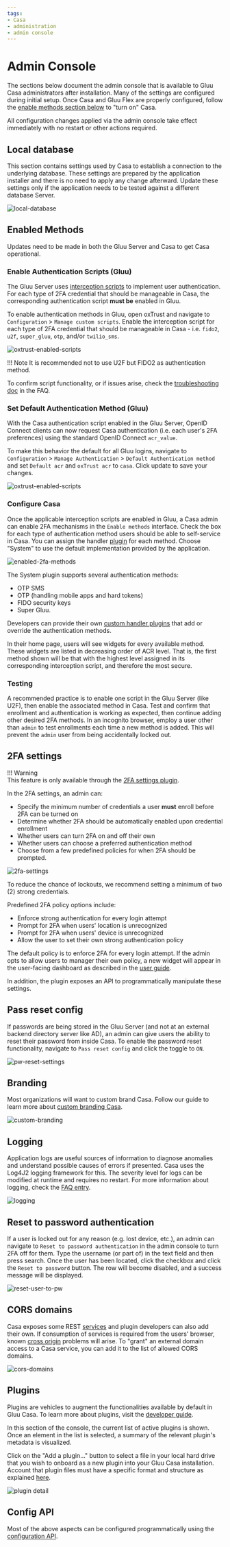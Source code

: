 ```yaml
---
tags:
- Casa
- administration
- admin console
---
```


# Admin Console

The sections below document the admin console that is available to Gluu Casa administrators after installation. 
Many of the settings are configured during initial setup. Once Casa and Gluu Flex are properly configured, follow 
the [enable methods section below](#enabled-methods) to "turn on" Casa. 

All configuration changes applied via the admin console take effect immediately with no restart or other actions 
required.

## Local database 

This section contains settings used by Casa to establish a connection to the underlying database. These settings are 
prepared by the application installer and there is no need to apply any change afterward. 
Update these settings only if the application needs to be tested against a different database Server. 

![local-database](../../assets/casa/admin-console/LocalDatabase.png)

## Enabled Methods

Updates need to be made in both the Gluu Server and Casa to get Casa operational.

### Enable Authentication Scripts (Gluu)

The Gluu Server uses [interception scripts](https://gluu.org/docs/ce/admin-guide/custom-script/) to implement user 
authentication. For each type of 2FA credential that should be manageable in Casa, the corresponding authentication 
script **must be** enabled in Gluu. 

To enable authentication methods in Gluu, open oxTrust and navigate to  `Configuration` > `Manage custom scripts`. 
Enable the interception script for each type of 2FA credential that should be manageable in 
Casa - i.e. `fido2`, `u2f`, `super_gluu`, `otp`, and/or `twilio_sms`.  

![oxtrust-enabled-scripts](../../assets/casa/admin-console/oxTrust-enabled-scripts.png)

!!! Note
    It is recommended not to use U2F but FIDO2 as authentication method.
    
To confirm script functionality, or if issues arise, check the 
[troubleshooting doc](./faq.md#troubleshooting-interception-scripts) in the FAQ.


### Set Default Authentication Method (Gluu)
With the Casa authentication script enabled in the Gluu Server, OpenID Connect clients can now request Casa 
authentication (i.e. each user's 2FA preferences) using the standard OpenID Connect `acr_value`. 

To make this behavior the default for all Gluu logins, navigate 
to `Configuration` > `Manage Authentication` > `Default Authentication method` and set `Default acr` 
and `oxTrust acr` to `casa`. Click update to save your changes. 

![oxtrust-enabled-scripts](../../assets/casa/admin-console/oxTrust-auth-mechanisms.png)
    
### Configure Casa

Once the applicable interception scripts are enabled in Gluu, a Casa admin can enable 2FA mechanisms in 
the `Enable methods` interface. Check the box for each type of authentication method users should be able to 
self-service in Casa. You can assign the handler [plugin](#plugins) for each method. Choose "System" to use the 
default implementation provided by the application.

![enabled-2fa-methods](../../assets/casa/admin-console/enabled-2FA-methods.png)

The System plugin supports several authentication methods:

- OTP SMS
- OTP (handling mobile apps and hard tokens)
- FIDO security keys
- Super Gluu. 

Developers can provide their own [custom handler plugins](https://gluu.org/docs/casa/4.4/developer/authn-methods/) that
add or override the authentication methods.

In their home page, users will see widgets for every available method. These widgets are listed in decreasing order of 
ACR level. That is, the first method shown will be that with the highest level assigned in its corresponding 
interception script, and therefore the most secure.
    
### Testing 

A recommended practice is to enable one script in the Gluu Server (like U2F), then enable the associated method in Casa.
Test and confirm that enrollment and authentication is working as expected, then continue adding other desired 2FA 
methods. In an incognito browser, employ a user other than `admin` to test enrollments each time a new method is added. 
This will prevent the `admin` user from being accidentally locked out.

## 2FA settings

!!! Warning  
    This feature is only available through the [2FA settings plugin](../plugins/2fa-settings.md).  

In the 2FA settings, an admin can:

- Specify the minimum number of credentials a user **must** enroll before 2FA can be turned on
- Determine whether 2FA should be automatically enabled upon credential enrollment
- Whether users can turn 2FA on and off their own
- Whether users can choose a preferred authentication method
- Choose from a few predefined policies for when 2FA should be prompted. 

![2fa-settings](../../assets/casa/admin-console/2FA-settings.png)

To reduce the chance of lockouts, we recommend setting a minimum of two (2) strong credentials. 

Predefined 2FA policy options include:

- Enforce strong authentication for every login attempt
- Prompt for 2FA when users' location is unrecognized
- Prompt for 2FA when users' device is unrecognized
- Allow the user to set their own strong authentication policy

The default policy is to enforce 2FA for every login attempt. If the admin opts to allow users to manager their own 
policy, a new widget will appear in the user-facing dashboard as described in 
the [user guide](../user-guide.md#2fa-settings--trusted-devices). 

In addition, the plugin exposes an API to programmatically manipulate these settings.

## Pass reset config

If passwords are being stored in the Gluu Server (and not at an external backend directory server like AD), an admin 
can give users the ability to reset their password from inside Casa. To enable the password reset functionality, 
navigate to `Pass reset config` and click the toggle to `ON`.  

![pw-reset-settings](../../assets/casa/admin-console/pw-reset-setting.png)


## Branding

Most organizations will want to custom brand Casa. Follow our guide to learn more 
about [custom branding Casa](./custom-branding.md).

![custom-branding](../../assets/casa/admin-console/custom-branding.png)


## Logging

Application logs are useful sources of information to diagnose anomalies and understand possible causes of errors 
if presented. Casa uses the Log4J2 logging framework for this. The severity level for logs can be modified at runtime 
and requires no restart. For more information about logging, check the [FAQ entry](./faq.md#where-are-the-logs). 

![logging](../../assets/casa/admin-console/logging.png)


## Reset to password authentication

If a user is locked out for any reason (e.g. lost device, etc.), an admin can navigate 
to `Reset to password authentication` in the admin console to turn 2FA off for them. Type the username (or part of) in 
the text field and then press search. Once the user has been located, click the checkbox and click the 
`Reset to password` button. The row will become disabled, and a success message will be displayed.

![reset-user-to-pw](../../assets/casa/admin-console/reset-user-to-pw.png)

## CORS domains

Casa exposes some REST [services](../developer/rest-services.md) and plugin developers can also add their own. If 
consumption of services is required from the users' browser, known 
[cross origin](https://developer.mozilla.org/en-US/docs/Web/HTTP/CORS) problems will arise. To "grant" an external 
domain access to a Casa service, you can add it to the list of allowed CORS domains.

![cors-domains](../../assets/casa/admin-console/cors-domains.png)

## Plugins

Plugins are vehicles to augment the functionalities available by default in Gluu Casa. To learn more about plugins, 
visit the [developer guide](../developer/index.md#plugins).

In this section of the console, the current list of active plugins is shown. Once an element in the list is selected, 
a summary of the relevant plugin's metadata is visualized.

Click on the "Add a plugin..." button to select a file in your local hard drive that you wish to onboard as a new 
plugin into your Gluu Casa installation. Account that plugin files must have a specific format and structure as 
explained [here](../developer/intro-plugin.md#anatomy-of-a-plugin).

![plugin detail](../../assets/casa/admin-console/plugin-detail.png)

## Config API

Most of the above aspects can be configured programmatically using the [configuration API](../developer/config-api.md).

